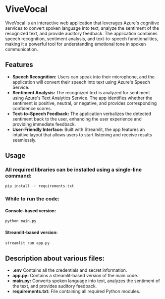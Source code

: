# ViveVocal
ViveVocal is an interactive web application that leverages Azure's cognitive services to convert spoken language into text, analyze the sentiment of the recognized text, and provide auditory feedback. The application combines speech recognition, sentiment analysis, and text-to-speech functionalities, making it a powerful tool for understanding emotional tone in spoken communication.

## Features
- **Speech Recognition:** Users can speak into their microphone, and the application will convert their speech into text using Azure's Speech Service.
- **Sentiment Analysis:** The recognized text is analyzed for sentiment using Azure's Text Analytics Service. The app identifies whether the sentiment is positive, neutral, or negative, and provides corresponding confidence scores.
- **Text-to-Speech Feedback:** The application verbalizes the detected sentiment back to the user, enhancing the user experience and providing immediate feedback.
- **User-Friendly Interface:** Built with Streamlit, the app features an intuitive layout that allows users to start listening and receive results seamlessly.


## Usage
### All required libraries can be installed using a single-line command:
```bash
pip install -r requirements.txt
```

### While to run the code:
#### Console-based version:
```bash
python main.py

```
#### Streamlit-based version:
```bash
streamlit run app.py
```

## Description about various files:
- **.env** Contains all the credentials and secret information.
- **app.py:** Contains a streamlit-based version of the main code. 
- **main.py:** Converts spoken language into text, analyzes the sentiment of the text, and provides auditory feedback.
- **requirements.txt:**  File containing all required Python modules.
